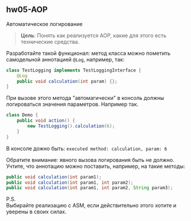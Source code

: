 ## hw05-AOP

Автоматическое логирование

>**Цель**: Понять как реализуется AOP, какие для этого есть технические средства.

Разработайте такой функционал:
метод класса можно пометить самодельной аннотацией `@Log`, например, так:

```java
class TestLogging implements TestLoggingInterface {
    @Log
    public void calculation(int param) {};
}
```

При вызове этого метода "автомагически" в консоль должны логироваться значения параметров.
Например так.

```java
class Demo {
    public void action() {
        new TestLogging().calculation(6);
    }
}
```

В консоле дожно быть: `executed method: calculation, param: 6`

Обратите внимание: явного вызова логирования быть не должно.  
Учтите, что аннотацию можно поставить, например, на такие методы:
```java
public void calculation(int param1);
public void calculation(int param1, int param2);
public void calculation(int param1, int param2, String param3);
```
P.S.  
Выбирайте реализацию с ASM, если действительно этого хотите и уверены в своих силах.
